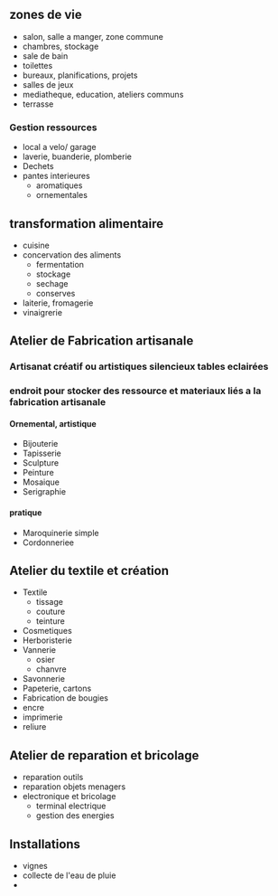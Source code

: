 ## zones de vie
- salon, salle a manger, zone commune
- chambres, stockage
- sale de bain
- toilettes
- bureaux, planifications, projets
- salles de jeux
- mediatheque, education, ateliers communs
- terrasse
### Gestion ressources
- local a velo/ garage
- laverie, buanderie, plomberie
- Dechets
- pantes interieures
  - aromatiques
  - ornementales

## transformation alimentaire
- cuisine
- concervation des aliments
  - fermentation
  - stockage
  - sechage
  - conserves
- laiterie, fromagerie
- vinaigrerie

## Atelier de Fabrication artisanale
### Artisanat créatif ou artistiques silencieux tables eclairées
### endroit pour stocker des ressource et materiaux liés a la fabrication artisanale

#### Ornemental, artistique
- Bijouterie
- Tapisserie
- Sculpture
- Peinture
- Mosaique
- Serigraphie
#### pratique
- Maroquinerie simple
- Cordonneriee

## Atelier du textile et création
- Textile
  - tissage
  - couture
  - teinture
- Cosmetiques
- Herboristerie
- Vannerie
  - osier
  - chanvre
- Savonnerie
- Papeterie, cartons
- Fabrication de bougies
- encre
- imprimerie
- reliure

## Atelier de reparation et bricolage
- reparation outils
- reparation objets menagers
- electronique et bricolage
  - terminal electrique
  - gestion des energies

## Installations
- vignes
- collecte de l'eau de pluie
- 